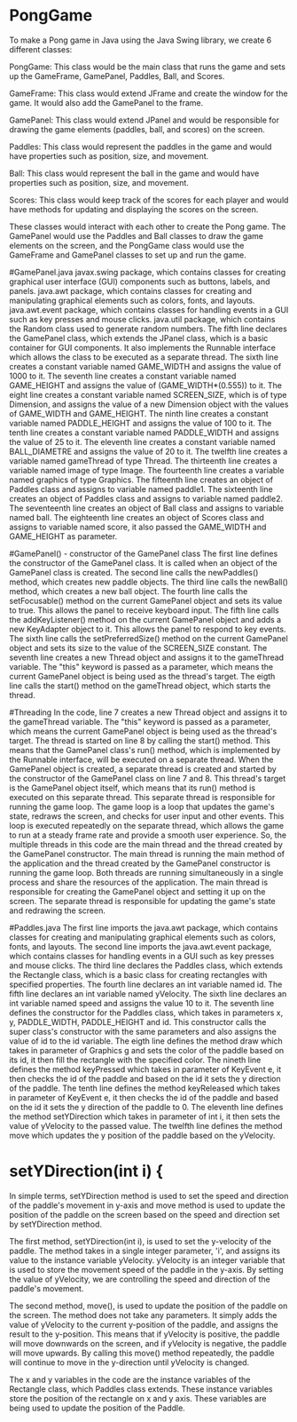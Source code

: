 # PongGame

To make a Pong game in Java using the Java Swing library, we create 6 different classes:

PongGame: This class would be the main class that runs the game and sets up the GameFrame, GamePanel, Paddles, Ball, and Scores.

GameFrame: This class would extend JFrame and create the window for the game. It would also add the GamePanel to the frame.

GamePanel: This class would extend JPanel and would be responsible for drawing the game elements (paddles, ball, and scores) on the screen.

Paddles: This class would represent the paddles in the game and would have properties such as position, size, and movement.

Ball: This class would represent the ball in the game and would have properties such as position, size, and movement.

Scores: This class would keep track of the scores for each player and would have methods for updating and displaying the scores on the screen.

These classes would interact with each other to create the Pong game. The GamePanel would use the Paddles and Ball classes to draw the game elements on the screen, and the PongGame class would use the GameFrame and GamePanel classes to set up and run the game.




#GamePanel.java 
 javax.swing package, which contains classes for creating graphical user interface (GUI) components such as buttons, labels, and panels.
 java.awt package, which contains classes for creating and manipulating graphical elements such as colors, fonts, and layouts.
 java.awt.event package, which contains classes for handling events in a GUI such as key presses and mouse clicks.
 java.util package, which contains the Random class used to generate random numbers.
The fifth line declares the GamePanel class, which extends the JPanel class, which is a basic container for GUI components. It also implements the Runnable interface which allows the class to be executed as a separate thread.
The sixth line creates a constant variable named GAME_WIDTH and assigns the value of 1000 to it.
The seventh line creates a constant variable named GAME_HEIGHT and assigns the value of (GAME_WIDTH*(0.555)) to it.
The eight line creates a constant variable named SCREEN_SIZE, which is of type Dimension, and assigns the value of a new Dimension object with the values of GAME_WIDTH and GAME_HEIGHT.
The ninth line creates a constant variable named PADDLE_HEIGHT and assigns the value of 100 to it.
The tenth line creates a constant variable named PADDLE_WIDTH and assigns the value of 25 to it.
The eleventh line creates a constant variable named BALL_DIAMETRE and assigns the value of 20 to it.
The twelfth line creates a variable named gameThread of type Thread.
The thirteenth line creates a variable named image of type Image.
The fourteenth line creates a variable named graphics of type Graphics.
The fifteenth line creates an object of Paddles class and assigns to variable named paddle1.
The sixteenth line creates an object of Paddles class and assigns to variable named paddle2.
The seventeenth line creates an object of Ball class and assigns to variable named ball.
The eighteenth line creates an object of Scores class and assigns to variable named score, it also passed the GAME_WIDTH and GAME_HEIGHT as parameter.

#GamePanel() - constructor of the GamePanel class
The first line defines the constructor of the GamePanel class. It is called when an object of the GamePanel class is created.
The second line calls the newPaddles() method, which creates new paddle objects.
The third line calls the newBall() method, which creates a new ball object.
The fourth line calls the setFocusable() method on the current GamePanel object and sets its value to true. This allows the panel to receive keyboard input.
The fifth line calls the addKeyListener() method on the current GamePanel object and adds a new KeyAdapter object to it. This allows the panel to respond to key events.
The sixth line calls the setPreferredSize() method on the current GamePanel object and sets its size to the value of the SCREEN_SIZE constant.
The seventh line creates a new Thread object and assigns it to the gameThread variable. The "this" keyword is passed as a parameter, which means the current GamePanel object is being used as the thread's target.
The eigth line calls the start() method on the gameThread object, which starts the thread.

#Threading 
In the code, line 7 creates a new Thread object and assigns it to the gameThread variable. The "this" keyword is passed as a parameter, which means the current GamePanel object is being used as the thread's target. The thread is started on line 8 by calling the start() method. This means that the GamePanel class's run() method, which is implemented by the Runnable interface, will be executed on a separate thread.
When the GamePanel object is created, a separate thread is created and started by the constructor of the GamePanel class on line 7 and 8. This thread's target is the GamePanel object itself, which means that its run() method is executed on this separate thread.
This separate thread is responsible for running the game loop. The game loop is a loop that updates the game's state, redraws the screen, and checks for user input and other events. This loop is executed repeatedly on the separate thread, which allows the game to run at a steady frame rate and provide a smooth user experience.
So, the multiple threads in this code are the main thread and the thread created by the GamePanel constructor. The main thread is running the main method of the application and the thread created by the GamePanel constructor is running the game loop. Both threads are running simultaneously in a single process and share the resources of the application. The main thread is responsible for creating the GamePanel object and setting it up on the screen. The separate thread is responsible for updating the game's state and redrawing the screen.


#Paddles.java
The first line imports the java.awt package, which contains classes for creating and manipulating graphical elements such as colors, fonts, and layouts.
The second line imports the java.awt.event package, which contains classes for handling events in a GUI such as key presses and mouse clicks.
The third line declares the Paddles class, which extends the Rectangle class, which is a basic class for creating rectangles with specified properties.
The fourth line declares an int variable named id.
The fifth line declares an int variable named yVelocity.
The sixth line declares an int variable named speed and assigns the value 10 to it.
The seventh line defines the constructor for the Paddles class, which takes in parameters x, y, PADDLE_WIDTH, PADDLE_HEIGHT and id. This constructor calls the super class's constructor with the same parameters and also assigns the value of id to the id variable.
The eigth line defines the method draw which takes in parameter of Graphics g and sets the color of the paddle based on its id, it then fill the rectangle with the specified color.
The nineth line defines the method keyPressed which takes in parameter of KeyEvent e, it then checks the id of the paddle and based on the id it sets the y direction of the paddle.
The tenth line defines the method keyReleased which takes in parameter of KeyEvent e, it then checks the id of the paddle and based on the id it sets the y direction of the paddle to 0.
The eleventh line defines the method setYDirection which takes in parameter of int i, it then sets the value of yVelocity to the passed value.
The twelfth line defines the method move which updates the y position of the paddle based on the yVelocity.

# setYDirection(int i) {
In simple terms, setYDirection method is used to set the speed and direction of the paddle's movement in y-axis and move method is used to update the position of the paddle on the screen based on the speed and direction set by setYDirection method.

The first method, setYDirection(int i), is used to set the y-velocity of the paddle. The method takes in a single integer parameter, 'i', and assigns its value to the instance variable yVelocity. yVelocity is an integer variable that is used to store the movement speed of the paddle in the y-axis. By setting the value of yVelocity, we are controlling the speed and direction of the paddle's movement.

The second method, move(), is used to update the position of the paddle on the screen. The method does not take any parameters. It simply adds the value of yVelocity to the current y-position of the paddle, and assigns the result to the y-position. This means that if yVelocity is positive, the paddle will move downwards on the screen, and if yVelocity is negative, the paddle will move upwards. By calling this move() method repeatedly, the paddle will continue to move in the y-direction until yVelocity is changed.

The x and y variables in the code are the instance variables of the Rectangle class, which Paddles class extends. These instance variables store the position of the rectangle on x and y axis. These variables are being used to update the position of the Paddle.


